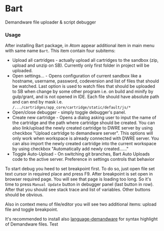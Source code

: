 
# Bart

Demandware file uploader & script debugger


### Usage

After installing Bart package, in Atom appear additional item in main menu with same name `Bart`. This item contain four subitems:

* Upload all cartridges - actually upload all cartridges to the sandbox (zip, upload and unzip on SB). Currently only first folder in project will be uploaded.
* Open settings... - Opens configuration of current sandbox like a hostname, username, password, codeversion and list of files that should be watched. Last option is used to watch files that should be uploaded to SB when change by some other program i.e. on build and minify by gulp/grant, and  is not opened in IDE. Each file should have absolute path and can end by mask i.e. `/.../cartridges/app_core/cartridge/static/default/js/*`
* Open/close debugger - simply toggle debugger's panel.
* Create new cartridge - Opens a dialog asking user to input the name of the cartridge and the path where cartridge should be created. You can also link/upload the newly created cartridge to DWRE server by using checkbox "Upload cartridge to demandware server". This options will only work when workspace is already connected with DWRE server.
You can also import the newly created cartridge into the current workspace by using checkbox "Automatically add newly created......"
* Toggle Auto-Upload - On switching git branches, Bart Auto Uploads code to the active server. Preference in settings controls that behavior

To start debug you heed to set breakpoint first. To do so, just open file set text cursor in required place and press F9. After breakpoint is set open in browser required page. You will see that page is loading too long. So it's time to press `Manual Update` button in debugger panel (last button in row). After that you should see stack trace and list of variables.
Other buttons should be obvious.

Also in context menu of file/editor you will see two additional items: upload file and toggle breakpoint.


It's recommended to install also [language-demandware](https://atom.io/packages/language-demandware) for syntax highlight of Demandware files.
Test
